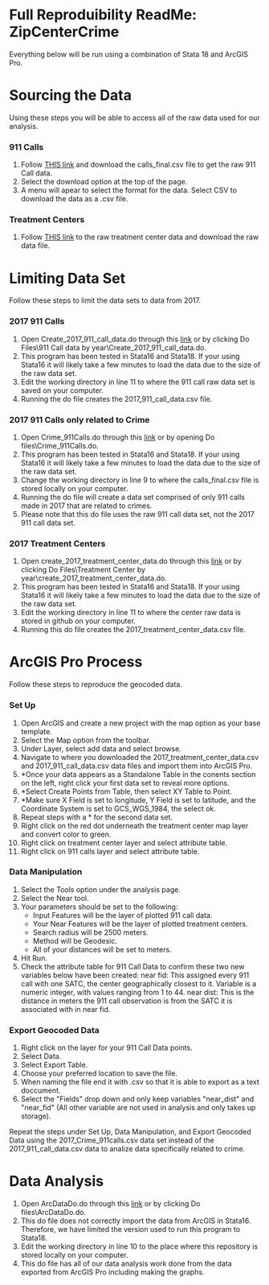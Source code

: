 # Full Reproduibility ReadMe: ZipCenterCrime
Everything below will be run using a combination of Stata 18 and ArcGIS Pro.

# Sourcing the Data 
Using these steps you will be able to access all of the raw data used for our analysis.
### 911 Calls
1. Follow [THIS link]([https://sumailsyr-my.sharepoint.com/my?id=%2Fpersonal%2Fregaudre%5Fsyr%5Fedu%2FDocuments%2FECN%20310%20%2D%20Zip%20Center%20Crime%20data&sortField=FileLeafRef&isAscending=true](https://drive.google.com/drive/u/1/folders/1bvpeAH9oXN7poEpW0kRwM8bXW4WOT02c)) and download the calls_final.csv file to get the raw 911 Call data.
2. Select the download option at the top of the page.
3. A menu will apear to select the format for the data. Select CSV to download the data as a .csv file.
### Treatment Centers
1. Follow [THIS link](https://github.com/ecn310/course-project-zipcentercrime/blob/main/Reproducibility%20Package/RawData/detroit_samhsa_sud_2015_2021.dta) to the raw treatment center data and download the raw data file.
# Limiting Data Set
Follow these steps to limit the data sets to data from 2017.
### 2017 911 Calls
1. Open Create_2017_911_call_data.do through this [link](https://github.com/ecn310/course-project-zipcentercrime/blob/main/Reproducibility%20Package/Do%20files/911%20Call%20data%20by%20year/Create_2017_911_call_data.do) or by clicking Do Files\911 Call data by year\Create_2017_911_call_data.do.
2. This program has been tested in Stata16 and Stata18. If your using Stata16 it will likely take a few minutes to load the data due to the size of the raw data set.
3. Edit the working directory in line 11 to where the 911 call raw data set is saved on your computer.
4. Running the do file creates the 2017_911_call_data.csv file.
### 2017 911 Calls only related to Crime
1. Open Crime_911Calls.do through this [link](https://github.com/ecn310/course-project-zipcentercrime/blob/main/Reproducibility%20Package/Do%20files/Crime_911calls.do) or by opening Do files\Crime_911Calls.do.
2. This program has been tested in Stata16 and Stata18. If your using Stata16 it will likely take a few minutes to load the data due to the size of the raw data set.
3. Change the working directory in line 9 to where the calls_final.csv file is stored locally on your computer.
4. Running the do file will create a data set comprised of only 911 calls made in 2017 that are related to crimes.
5. Please note that this do file uses the raw 911 call data set, not the 2017 911 call data set.
### 2017 Treatment Centers
1. Open create_2017_treatment_center_data.do through this [link](https://github.com/ecn310/course-project-zipcentercrime/blob/main/Reproducibility%20Package/Do%20files/Treatment%20Center%20by%20year/create_2017_treatment_center_data.do) or by clicking Do Files\Treatment Center by year\create_2017_treatment_center_data.do.
2. This program has been tested in Stata16 and Stata18. If your using Stata16 it will likely take a few minutes to load the data due to the size of the raw data set.
3. Edit the working directory in line 11 to where the center raw data is stored in github on your computer.
4. Running this do file creates the 2017_treatment_center_data.csv file.
# ArcGIS Pro Process
Follow these steps to reproduce the geocoded data. 
### Set Up
1. Open ArcGIS and create a new project with the map option as your base template.
2. Select the Map option from the toolbar.
3. Under Layer, select add data and select browse.
4. Navigate to where you downloaded the 2017_treatment_center_data.csv and 2017_911_call_data.csv data files and import them into ArcGIS Pro.
5. *Once your data appears as a Standalone Table in the conents section on the left, right click your first data set to reveal more options.
6. *Select Create Points from Table, then select XY Table to Point.
7. *Make sure X Field is set to longitude, Y Field is set to latitude, and the Coordinate System is set to GCS_WGS_1984, the select ok.
8. Repeat steps with a * for the second data set.
9. Right click on the red dot underneath the treatment center map layer and convert color to green.
10. Right click on treatment center layer and select attribute table.
11. Right click on 911 calls layer and select attribute table.
### Data Manipulation
1. Select the Tools option under the analysis page.
2. Select the Near tool.
3. Your parameters should be set to the following:
     - Input Features will be the layer of plotted 911 call data.
     - Your Near Features will be the layer of plotted treatment centers.
     - Search radius will be 2500 meters.
     - Method will be Geodesic.
     - All of your distances will be set to meters.
4. Hit Run.
5. Check the attribute table for 911 Call Data to confirm these two new variables below have been created:
near fid: This assigned every 911 call with one SATC, the center geographically closest to it. Variable is a numeric integer, with values ranging from 1 to 44.
near dist: This is the distance in meters the 911 call observation is from the SATC it is associated with in near fid.
### Export Geocoded Data
1. Right click on the layer for your 911 Call Data points.
2. Select Data.
3. Select Export Table.
4. Choose your preferred location to save the file.
5. When naming the file end it with .csv so that it is able to export as a text doccument.
6. Select the "Fields" drop down and only keep variables "near_dist" and "near_fid" (All other variable are not used in analysis and only takes up storage).

Repeat the steps under Set Up, Data Manipulation, and Export Geocoded Data using the 2017_Crime_911calls.csv data set instead of the 2017_911_call_data.csv data to analize data specifically related to crime.
# Data Analysis
1. Open ArcDataDo.do through this [link](https://github.com/ecn310/course-project-zipcentercrime/blob/main/Reproducibility%20Package/Do%20files/ArcDataDo.do) or by clicking Do files\ArcDataDo.do.
2. This do file does not correctly import the data from ArcGIS in Stata16. Therefore, we have limited the version used to run this program to Stata18.
3. Edit the working directory in line 10 to the place where this repository is stored locally on your computer.
4. This do file has all of our data analysis work done from the data exported from ArcGIS Pro including making the graphs.
